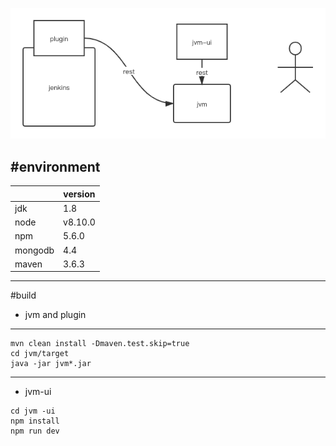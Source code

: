 
![avatar](img/description.png)

#environment
------

|       | version |
| ----- | ------- |
| jdk   | 1.8     |
| node  | v8.10.0 |
| npm   | 5.6.0   |
| mongodb | 4.4     |
| maven | 3.6.3   |

------
#build

- jvm and plugin
----------------
```shell script
mvn clean install -Dmaven.test.skip=true
cd jvm/target
java -jar jvm*.jar
```
---------------
- jvm-ui
```shell script
cd jvm -ui
npm install
npm run dev
```


